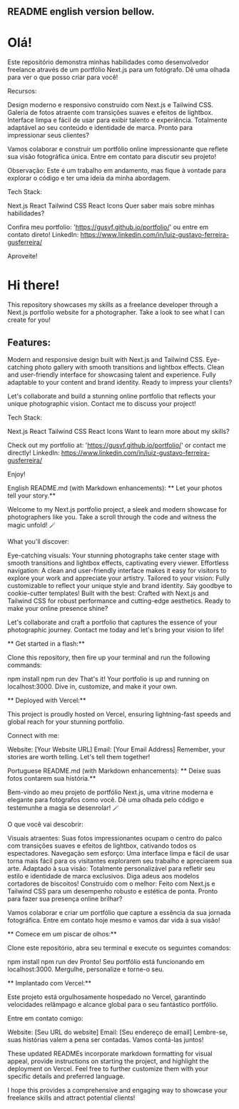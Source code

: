 ## README english version bellow.

# Olá!

Este repositório demonstra minhas habilidades como desenvolvedor freelance através de um portfólio Next.js para um fotógrafo. Dê uma olhada para ver o que posso criar para você!

Recursos:

Design moderno e responsivo construído com Next.js e Tailwind CSS.
Galeria de fotos atraente com transições suaves e efeitos de lightbox.
Interface limpa e fácil de usar para exibir talento e experiência.
Totalmente adaptável ao seu conteúdo e identidade de marca.
Pronto para impressionar seus clientes?

Vamos colaborar e construir um portfólio online impressionante que reflete sua visão fotográfica única. Entre em contato para discutir seu projeto!

Observação: Este é um trabalho em andamento, mas fique à vontade para explorar o código e ter uma ideia da minha abordagem.

Tech Stack:

Next.js
React
Tailwind CSS
React Icons
Quer saber mais sobre minhas habilidades?

Confira meu portfolio: 'https://gusvf.github.io/portfolio/' ou entre em contato direto!
LinkedIn: https://www.linkedin.com/in/luiz-gustavo-ferreira-gusferreira/

Aproveite!

# Hi there!

This repository showcases my skills as a freelance developer through a Next.js portfolio website for a photographer. Take a look to see what I can create for you!

## Features:

Modern and responsive design built with Next.js and Tailwind CSS.
Eye-catching photo gallery with smooth transitions and lightbox effects.
Clean and user-friendly interface for showcasing talent and experience.
Fully adaptable to your content and brand identity.
Ready to impress your clients?

Let's collaborate and build a stunning online portfolio that reflects your unique photographic vision. Contact me to discuss your project!

Tech Stack:

Next.js
React
Tailwind CSS
React Icons
Want to learn more about my skills?

Check out my portfolio at: 'https://gusvf.github.io/portfolio/' or contact me directly!
LinkedIn: https://www.linkedin.com/in/luiz-gustavo-ferreira-gusferreira/

Enjoy!











































































English README.md (with Markdown enhancements):
** Let your photos tell your story.**

Welcome to my Next.js portfolio project, a sleek and modern showcase for photographers like you. Take a scroll through the code and witness the magic unfold! 🪄

What you'll discover:

Eye-catching visuals: Your stunning photographs take center stage with smooth transitions and lightbox effects, captivating every viewer.
Effortless navigation: A clean and user-friendly interface makes it easy for visitors to explore your work and appreciate your artistry.
Tailored to your vision: Fully customizable to reflect your unique style and brand identity. Say goodbye to cookie-cutter templates!
Built with the best: Crafted with Next.js and Tailwind CSS for robust performance and cutting-edge aesthetics.
Ready to make your online presence shine?

Let's collaborate and craft a portfolio that captures the essence of your photographic journey. Contact me today and let's bring your vision to life!

** Get started in a flash:**

Clone this repository, then fire up your terminal and run the following commands:

npm install
npm run dev
That's it! Your portfolio is up and running on localhost:3000. Dive in, customize, and make it your own.

** Deployed with Vercel:**

This project is proudly hosted on Vercel, ensuring lightning-fast speeds and global reach for your stunning portfolio.

Connect with me:

Website: [Your Website URL]
Email: [Your Email Address]
Remember, your stories are worth telling. Let's tell them together!

Portuguese README.md (with Markdown enhancements):
** Deixe suas fotos contarem sua história.**

Bem-vindo ao meu projeto de portfólio Next.js, uma vitrine moderna e elegante para fotógrafos como você. Dê uma olhada pelo código e testemunhe a magia se desenrolar! 🪄

O que você vai descobrir:

Visuais atraentes: Suas fotos impressionantes ocupam o centro do palco com transições suaves e efeitos de lightbox, cativando todos os espectadores.
Navegação sem esforço: Uma interface limpa e fácil de usar torna mais fácil para os visitantes explorarem seu trabalho e apreciarem sua arte.
Adaptado à sua visão: Totalmente personalizável para refletir seu estilo e identidade de marca exclusivos. Diga adeus aos modelos cortadores de biscoitos!
Construído com o melhor: Feito com Next.js e Tailwind CSS para um desempenho robusto e estética de ponta.
Pronto para fazer sua presença online brilhar?

Vamos colaborar e criar um portfólio que capture a essência da sua jornada fotográfica. Entre em contato hoje mesmo e vamos dar vida à sua visão!

** Comece em um piscar de olhos:**

Clone este repositório, abra seu terminal e execute os seguintes comandos:

npm install
npm run dev
Pronto! Seu portfólio está funcionando em localhost:3000. Mergulhe, personalize e torne-o seu.

** Implantado com Vercel:**

Este projeto está orgulhosamente hospedado no Vercel, garantindo velocidades relâmpago e alcance global para o seu fantástico portfólio.

Entre em contato comigo:

Website: [Seu URL do website]
Email: [Seu endereço de email]
Lembre-se, suas histórias valem a pena ser contadas. Vamos contá-las juntos!

These updated READMEs incorporate markdown formatting for visual appeal, provide instructions on starting the project, and highlight the deployment on Vercel. Feel free to further customize them with your specific details and preferred language.

I hope this provides a comprehensive and engaging way to showcase your freelance skills and attract potential clients!